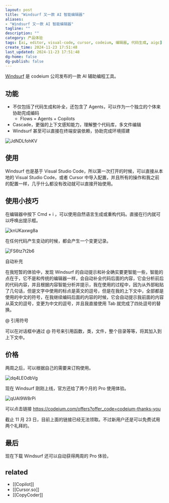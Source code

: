 ```yaml
---
layout: post
title: "Windsurf 又一款 AI 智能编辑器"
aliases:
- "Windsurf 又一款 AI 智能编辑器"
tagline: ""
description: ""
category: 产品体验
tags: [ai, editor, visual-code, cursor, codeium, 编辑器, 代码生成, aigc]
create_time: 2024-11-23 17:51:48
last_updated: 2024-11-23 17:51:48
dg-home: false
dg-publish: false
---
```


[Windsurf](https://codeium.com/windsurf) 是 codeium 公司发布的一款 AI 辅助编程工具。

## 功能

- 不仅包括了代码生成和补全，还包含了 Agents，可以作为一个独立的个体来协助完成编码
  - Flows = Agents + Copilots
- Cascade，更强的上下文感知能力，理解整个代码库，多文件编辑
- Windsurf 甚至可以直接在终端安装依赖，协助完成环境搭建

![JdNDLfohKV](https://pic.einverne.info/images/JdNDLfohKV.png)

## 使用

Windsurf 也是基于 Visual Studio Code，所以第一次打开的时候，可以直接从本地的 Visual Studio Code，或者 Cursor 中导入配置，并且所有的操作和我之前的配置一样，几乎什么都没有改动就可以直接开始使用。

## 使用小技巧

在编辑器中按下 Cmd + i ，可以使用自然语言生成或重构代码。直接在行内就可以呼唤出提示框。

![knUKaxwg8a](https://pic.einverne.info/images/knUKaxwg8a.png)

在任何代码产生变动的时候，都会产生一个变更记录。

![FS6tz7t2b6](https://pic.einverne.info/images/FS6tz7t2b6.png)

自动补充

在我短暂的体验中，发现 Windsurf 的自动提示和补全确实要更智能一些，智能的点在于，它不是和传统的编辑器一样，会自动补全代码后面的内容，它会分析前后的代码内容，并且根据内容智能分析并提示，我在使用的过程中，因为从外部粘贴了几句话，但是文字中使用的标点是英文的逗号，但是在我的上下文中，全部都是使用的中文的符号，在我继续编码后面的内容的时候，它会自动提示我前面的内容从英文的逗号，变更为中文的逗号，并且我直接使用 Tab 就完成了四处逗号的替换。

@ 引用符号

可以在对话框中通过 @ 符号来引用函数，类，文件，整个目录等等，将其加入到上下文中。

## 价格

两周之后，可以根据自己的需要来订购使用。

![dq4LEOdbVg](https://pic.einverne.info/images/dq4LEOdbVg.png)

现在 Windsurf 刚刚上线，官方还给了两个月的 Pro 使用体验。

![qUAl9W8rPi](https://pic.einverne.info/images/qUAl9W8rPi.png)

可以点击链接 <https://codeium.com/offers?offer_code=codeium-thanks-you>

截止 11 月 23 日，目前上面的链接已经无法领取。不过新用户还是可以免费试用两个礼拜的。

## 最后

现在下载 Windsurf 还可以自动获得两周的 Pro 体验，

## related

- [[Copilot]]
- [[Cursor.so]]
- [[CopyCoder]]